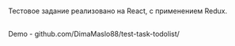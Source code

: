 #
Тестовое задание реализовано на React, с применением Redux.
##
Demo - github.com/DimaMaslo88/test-task-todolist/
